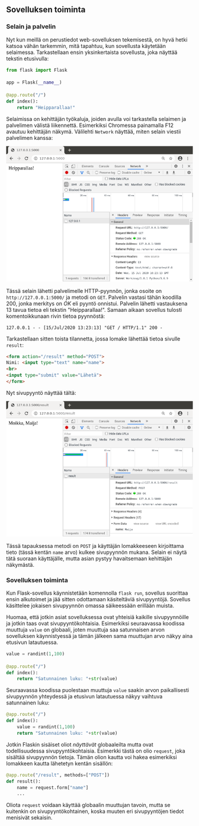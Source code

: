 ## Sovelluksen toiminta

### Selain ja palvelin

Nyt kun meillä on perustiedot web-sovelluksen tekemisestä, on hyvä hetki katsoa vähän tarkemmin, mitä tapahtuu, kun sovellusta käytetään selaimessa. Tarkastellaan ensin yksinkertaista sovellusta, joka näyttää tekstin etusivulla:

```python
from flask import Flask

app = Flask(__name__)

@app.route("/")
def index():
    return "Heipparallaa!"
```

Selaimissa on kehittäjän työkaluja, joiden avulla voi tarkastella selaimen ja palvelimen välistä liikennettä. Esimerkiksi Chromessa painamalla F12 avautuu kehittäjän näkymä. Välilehti `Network` näyttää, miten selain viestii palvelimen kanssa:

<img class="screenshot" src="chrome1.png">

Tässä selain lähetti palvelimelle HTTP-pyynnön, jonka osoite on `http://127.0.0.1:5000/` ja metodi on `GET`. Palvelin vastasi tähän koodilla 200, jonka merkitys on _OK_ eli pyyntö onnistui. Palvelin lähetti vastauksena 13 tavua tietoa eli tekstin "Heipparallaa!". Samaan aikaan sovellus tulosti komentoikkunaan rivin tietoa pyynnöstä:

```prompt
127.0.0.1 - - [15/Jul/2020 13:23:13] "GET / HTTP/1.1" 200 -
```

Tarkastellaan sitten toista tilannetta, jossa lomake lähettää tietoa sivulle `result`:

```html
<form action="/result" method="POST">
Nimi: <input type="text" name="name">
<br>
<input type="submit" value="Lähetä">
</form>
```

Nyt sivupyyntö näyttää tältä:

<img class="screenshot" src="chrome2.png">

Tässä tapauksessa metodi on `POST` ja käyttäjän lomakkeeseen kirjoittama tieto (tässä kentän `name` arvo) kulkee sivupyynnön mukana. Selain ei näytä tätä suoraan käyttäjälle, mutta asian pystyy havaitsemaan kehittäjän näkymästä.

### Sovelluksen toiminta

Kun Flask-sovellus käynnistetään komennolla `flask run`, sovellus suorittaa ensin alkutoimet ja jää sitten odottamaan käsiteltäviä sivupyyntöjä. Sovellus käsittelee jokaisen sivupyynnön omassa säikeessään erillään muista.

Huomaa, että jotkin asiat sovelluksessa ovat yhteisiä kaikille sivupyynnöille ja jotkin taas ovat sivupyyntökohtaisia. Esimerkiksi seuraavassa koodissa muuttuja `value` on globaali, joten muuttuja saa satunnaisen arvon sovelluksen käynnistyessä ja tämän jälkeen sama muuttujan arvo näkyy aina etusivun latautuessa.

```python
value = randint(1,100)

@app.route("/")
def index():
    return "Satunnainen luku: "+str(value)
```

Seuraavassa koodissa puolestaan muuttuja `value` saakin arvon paikallisesti sivupyynnön yhteydessä ja etusivun latautuessa näkyy vaihtuva satunnainen luku:

```python
@app.route("/")
def index():
    value = randint(1,100)
    return "Satunnainen luku: "+str(value)
```

Jotkin Flaskin sisäiset oliot _näyttävät_ globaaleilta mutta ovat todellisuudessa sivupyyntökohtaisia. Esimerkki tästä on olio `request`, joka sisältää sivupyynnön tietoja. Tämän olion kautta voi hakea esimerkiksi lomakkeen kautta lähetetyn kentän sisällön:

```python
@app.route("/result", methods=["POST"])
def result():
    name = request.form["name"]
    ...
```

Oliota `request` voidaan käyttää globaalin muuttujan tavoin, mutta se kuitenkin on sivupyyntökohtainen, koska muuten eri sivupyyntöjen tiedot menisivät sekaisin.